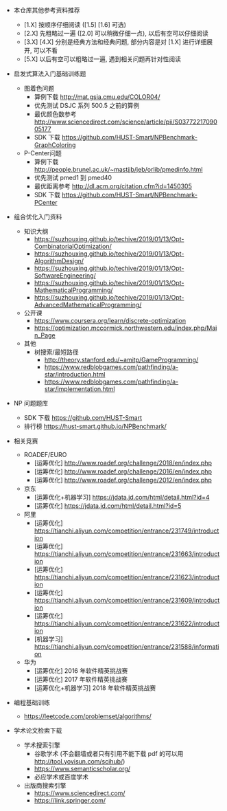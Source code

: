 - 本仓库其他参考资料推荐
  - [1.X] 按顺序仔细阅读 ([1.5] [1.6] 可选)
  - [2.X] 先粗略过一遍 ([2.0] 可以稍微仔细一点), 以后有空可以仔细阅读
  - [3.X] [4.X] 分别是经典方法和经典问题, 部分内容是对 [1.X] 进行详细展开, 可以不看
  - [5.X] 以后有空可以粗略过一遍, 遇到相关问题再针对性阅读

- 启发式算法入门基础训练题
  - 图着色问题
    - 算例下载 http://mat.gsia.cmu.edu/COLOR04/
    - 优先测试 DSJC 系列 500.5 之前的算例
    - 最优颜色数参考 http://www.sciencedirect.com/science/article/pii/S0377221709005177
    - SDK 下载 https://github.com/HUST-Smart/NPBenchmark-GraphColoring
  - P-Center问题
    - 算例下载 http://people.brunel.ac.uk/~mastjjb/jeb/orlib/pmedinfo.html
    - 优先测试 pmed1 到 pmed40
    - 最优距离参考 http://dl.acm.org/citation.cfm?id=1450305
    - SDK 下载 https://github.com/HUST-Smart/NPBenchmark-PCenter

- 组合优化入门资料
  - 知识大纲
    - https://suzhouxing.github.io/techive/2019/01/13/Opt-CombinatorialOptimization/
    - https://suzhouxing.github.io/techive/2019/01/13/Opt-AlgorithmDesign/
    - https://suzhouxing.github.io/techive/2019/01/13/Opt-SoftwareEngineering/
    - https://suzhouxing.github.io/techive/2019/01/13/Opt-MathematicalProgramming/
    - https://suzhouxing.github.io/techive/2019/01/13/Opt-AdvancedMathematicalProgramming/
  - 公开课
    - https://www.coursera.org/learn/discrete-optimization
    - https://optimization.mccormick.northwestern.edu/index.php/Main_Page
  - 其他
    - 树搜索/最短路径
      - http://theory.stanford.edu/~amitp/GameProgramming/
      - https://www.redblobgames.com/pathfinding/a-star/introduction.html
      - https://www.redblobgames.com/pathfinding/a-star/implementation.html

- NP 问题题库
  - SDK 下载 https://github.com/HUST-Smart
  - 排行榜 https://hust-smart.github.io/NPBenchmark/

- 相关竞赛
  - ROADEF/EURO
    - [运筹优化] http://www.roadef.org/challenge/2018/en/index.php
    - [运筹优化] http://www.roadef.org/challenge/2016/en/index.php
    - [运筹优化] http://www.roadef.org/challenge/2012/en/index.php
  - 京东
    - [运筹优化+机器学习] https://jdata.jd.com/html/detail.html?id=4
    - [运筹优化] https://jdata.jd.com/html/detail.html?id=5
  - 阿里
    - [运筹优化] https://tianchi.aliyun.com/competition/entrance/231749/introduction
    - [运筹优化] https://tianchi.aliyun.com/competition/entrance/231663/introduction
    - [运筹优化] https://tianchi.aliyun.com/competition/entrance/231623/introduction
    - [运筹优化] https://tianchi.aliyun.com/competition/entrance/231609/introduction
    - [运筹优化] https://tianchi.aliyun.com/competition/entrance/231622/introduction
    - [机器学习] https://tianchi.aliyun.com/competition/entrance/231588/information
  - 华为
    - [运筹优化] 2016 年软件精英挑战赛
    - [运筹优化] 2017 年软件精英挑战赛
    - [运筹优化+机器学习] 2018 年软件精英挑战赛

- 编程基础训练
  - https://leetcode.com/problemset/algorithms/

- 学术论文检索下载
  - 学术搜索引擎
    - 谷歌学术 (不会翻墙或者只有引用不能下载 pdf 的可以用 http://tool.yovisun.com/scihub/)
    - https://www.semanticscholar.org/
    - 必应学术或百度学术
  - 出版商搜索引擎
    - https://www.sciencedirect.com/
    - https://link.springer.com/
